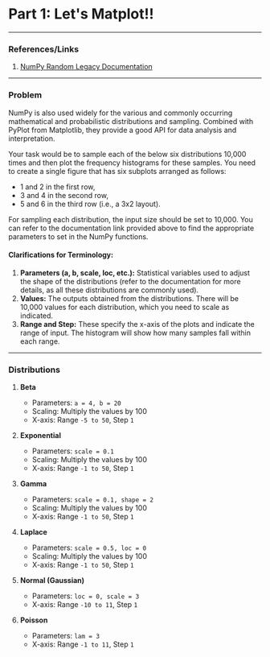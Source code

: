 # Part 1: Let's Matplot!!

---

### References/Links

1. [NumPy Random Legacy Documentation](https://numpy.org/doc/stable/reference/random/legacy.html)

---

### Problem

NumPy is also used widely for the various and commonly occurring mathematical and probabilistic distributions and sampling. Combined with PyPlot from Matplotlib, they provide a good API for data analysis and interpretation.

Your task would be to sample each of the below six distributions 10,000 times and then plot the frequency histograms for these samples. You need to create a single figure that has six subplots arranged as follows:

- 1 and 2 in the first row,
- 3 and 4 in the second row,
- 5 and 6 in the third row (i.e., a 3x2 layout).

For sampling each distribution, the input size should be set to 10,000. You can refer to the documentation link provided above to find the appropriate parameters to set in the NumPy functions.

#### Clarifications for Terminology:

1. **Parameters (a, b, scale, loc, etc.):** Statistical variables used to adjust the shape of the distributions (refer to the documentation for more details, as all these distributions are commonly used).
2. **Values:** The outputs obtained from the distributions. There will be 10,000 values for each distribution, which you need to scale as indicated.
3. **Range and Step:** These specify the x-axis of the plots and indicate the range of input. The histogram will show how many samples fall within each range.

---

### Distributions

1. **Beta**
   - Parameters: `a = 4, b = 20`
   - Scaling: Multiply the values by 100
   - X-axis: Range `-5 to 50`, Step `1`

2. **Exponential**
   - Parameters: `scale = 0.1`
   - Scaling: Multiply the values by 100
   - X-axis: Range `-1 to 50`, Step `1`

3. **Gamma**
   - Parameters: `scale = 0.1, shape = 2`
   - Scaling: Multiply the values by 100
   - X-axis: Range `-1 to 50`, Step `1`

4. **Laplace**
   - Parameters: `scale = 0.5, loc = 0`
   - Scaling: Multiply the values by 100
   - X-axis: Range `-1 to 50`, Step `1`

5. **Normal (Gaussian)**
   - Parameters: `loc = 0, scale = 3`
   - X-axis: Range `-10 to 11`, Step `1`

6. **Poisson**
   - Parameters: `lam = 3`
   - X-axis: Range `-1 to 11`, Step `1`
